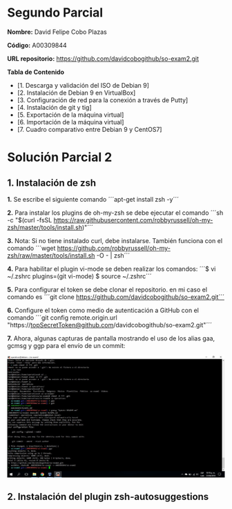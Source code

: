 # Segundo Parcial
 
**Nombre:** David Felipe Cobo Plazas

**Código:** A00309844

**URL repositorio:** https://github.com/davidcobogithub/so-exam2.git 

**Tabla de Contenido**

  - [1. Descarga y validación del ISO de Debian 9]
  - [2. Instalación de Debian 9 en VirtualBox]
  - [3. Configuración de red para la conexión a través de Putty]
  - [4. Instalación de git y tig]
  - [5. Exportación de la máquina virtual]
  - [6. Importación de la máquina virtual]
  - [7. Cuadro comparativo entre Debian 9 y CentOS7]
 
# Solución Parcial 2

##  1. Instalación de zsh
 
**1.** Se escribe el siguiente comando ´´´apt-get install zsh -y´´´

**2.** Para instalar los plugins de oh-my-zsh se debe ejecutar el comando ´´´sh -c "$(curl -fsSL https://raw.githubusercontent.com/robbyrussell/oh-my-zsh/master/tools/install.sh)"´´´

**3.** Nota: Si no tiene instalado curl, debe instalarse. También funciona con el comando ´´´wget https://github.com/robbyrussell/oh-my-zsh/raw/master/tools/install.sh -O - | zsh´´´

**4.** Para habilitar el plugin vi-mode se deben realizar los comandos: ´´´$ vi ~/.zshrc
plugins=(git vi-mode)
$ source ~/.zshrc´´´

**5.** Para configurar el token se debe clonar el repositorio. en mi caso el comando es ´´´git clone https://github.com/davidcobogithub/so-exam2.git´´´

**6.** Configure el token como medio de autenticación a GitHub con el comando ´´´git config remote.origin.url "https://topSecretToken@github.com/davidcobogithub/so-exam2.git"´´´

**7.** Ahora, algunas capturas de pantalla mostrando el uso de los alias gaa, gcmsg y ggp para el envío de un commit:

![](imagenes/d3.jpg)

##  2. Instalación del plugin zsh-autosuggestions
